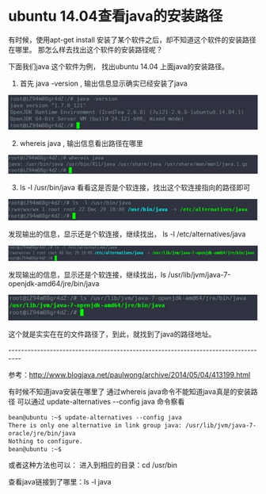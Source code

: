 # ubuntu 14.04查看java的安装路径

有时候，使用apt-get install 安装了某个软件之后，却不知道这个软件的安装路径在哪里。 那怎么样去找出这个软件的安装路径呢？

下面我们java 这个软件为例， 找出ubuntu 14.04 上面java的安装路径。

1. 首先 java -version , 输出信息显示确实已经安装了java

![img](assets/wps6.jpg) 

2. whereis java , 输出信息看出路径在哪里

![img](assets/wps7.jpg) 

3. ls -l /usr/bin/java 看看这是否是个软连接，找出这个软连接指向的路径即可

![img](assets/wps8.jpg) 

发现输出的信息，显示还是个软连接，继续找出， ls -l /etc/alternatives/java

![img](assets/wps9.jpg) 

发现输出的信息，显示还是个软连接，继续找出，ls  /usr/lib/jvm/java-7-openjdk-amd64/jre/bin/java

![img](assets/wps10.jpg) 

这个就是实实在在的文件路径了，到此，就找到了java的路径地址。

\----------------------------------------------------------------------------------

参考：http://www.blogjava.net/paulwong/archive/2014/05/04/413199.html

有时候不知道java安装在哪里了 通过whereis java命令不能知道java真是的安装路径 
可以通过 update-alternatives --config java 命令察看

```
bean@ubuntu :~$ update-alternatives --config java
There is only one alternative in link group java: /usr/lib/jvm/java-7-oracle/jre/bin/java
Nothing to configure.
bean@ubuntu :~$
```

或者这种方法也可以：
进入到相应的目录：cd /usr/bin

查看java链接到了哪里：ls -l java

 